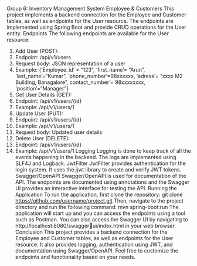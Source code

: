 Group 6: Inventory Management System
Employee & Customers
This project implements a backend connection for the Employee and Customer tables, as well 
as endpoints for the User resource. The endpoints are implemented using Spring Boot and 
provide CRUD operations for the User entity.
Endpoints
The following endpoints are available for the User resource:
1. Add User (POST):
2. Endpoint: /api/v1/users
3. Request body: JSON representation of a user
4. Example:
{‘Employee_id’ = “123”, ‘first_name’= “Arun”, ‘last_name’=”Kumar”, 
‘phone_number’=98xxxxxx, ‘adress’= “xxxx M2 Building, Banagalore”, contact_number’= 
98xxxxxxxx, ‘position’=”Manager”}
1. Get User Details (GET):
2. Endpoint: /api/v1/users/{id}
3. Example: /api/v1/users/1
4. Update User (PUT):
5. Endpoint: /api/v1/users/{id}
6. Example: /api/v1/users/1
7. Request body: Updated user details
8. Delete User (DELETE):
9. Endpoint: /api/v1/users/{id}
10. Example: /api/v1/users/1
Logging
Logging is done to keep track of all the events happening in the backend. The logs are 
implemented using SLF4J and Logback.
JwtFilter
JwtFilter provides authentication for the login system. It uses the jjwt library to create and 
verify JWT tokens.
Swagger/OpenAPI
Swagger/OpenAPI is used for documentation of the API. The endpoints are documented 
using annotations and the Swagger UI provides an interactive interface for testing the API.
Running the Application
To run the application, first clone the repository:
git clone https://github.com/username/project.git
Then, navigate to the project directory and run the following command:
mvn spring-boot:run
The application will start up and you can access the endpoints using a tool such as Postman. 
You can also access the Swagger UI by navigating to http://localhost:8080/swaggerui/index.html in your web browser.
Conclusion
This project provides a backend connection for the Employee and Customer tables, as well as 
endpoints for the User resource. It also provides logging, authentication using JWT, and 
documentation using Swagger/OpenAPI. Feel free to customize the endpoints and 
functionality based on your needs.
